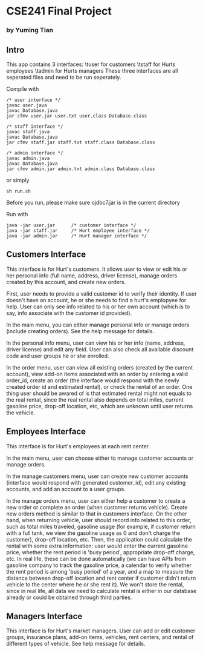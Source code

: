 <h1>CSE241 Final Project</h1>
<h3>by Yuming Tian</h3>

<h2>Intro</h2>
This app contains 3 interfaces:
\tuser for customers
\tstaff for Hurts employees
\tadmin for Hurts managers
These three interfaces are all seperated files and need to be run seperately.

Compile with
```shell
/* user interface */
javac user.java
javac Database.java
jar cfmv user.jar user.txt user.class Database.class

/* staff interface */
javac staff.java
javac Database.java
jar cfmv staff.jar staff.txt staff.class Database.class

/* admin interface */
javac admin.java
javac Database.java
jar cfmv admin.jar admin.txt admin.class Database.class
```
or simply
```shell
sh run.sh
```

Before you run, please make sure ojdbc7.jar is in the current directory

Run with
```shell
java -jar user.jar      /* customer interface */
java -jar staff.jar     /* Hurt employee interface */
java -jar admin.jar     /* Hurt manager interface */
```

<h2>Customers Interface</h2>
This interface is for Hurt's customers. It allows user to view or edit his or her personal info (full name, address, driver license), manage orders created by this account, and create new orders.

First, user needs to provide a valid customer id to verify their identity. If user doesn't have an account, he or she needs to find a hurt's emplopyee for help. User can only see info related to his or her own account (which is to say, info associate with the customer id provided).

In the main menu, you can either manage personal info or manage orders (include creating orders). See the help message for details.

In the personal info menu, user can view his or her info (name, address, driver license) and edit any field. User can also check all available discount code and user groups he or she enrolled.

In the order menu, user can view all existing orders (created by the current account), view add-on items associated with an order by entering a valid order_id, create an order (the interface would respond with the newly created order id and estimated rental), or check the rental of an order. One thing user should be awared of is that estimated rental might not equals to the real rental, since the real rental also depends on total miles, current gasoline price, drop-off location, etc, which are unknown until user returns the vehicle.

<h2>Employees Interface</h2>
This interface is for Hurt's employees at each rent center.

In the main menu, user can choose either to manage customer accounts or manage orders.

In the manage customers menu, user can create new customer accounts (interface would respond with generated customer_id), edit any existing accounts, and add an account to a user groups.

In the manage orders menu, user can either help a customer to create a new order or complete an order (when customer returns vehicle). Create new orders method is similar to that in customers interface. On the other hand, when returning vehicle, user should record info related to this order, such as total miles traveled, gasoline usage (for example, if customer return with a full tank, we view the gasoline usage as 0 and don't charge the customer), drop-off location, etc. Then, the application could calculate the rental with some extra information: user would enter the current gasoline price, whether the rent period is 'busy period', appropriate drop-off charge, etc. In real life, these can be done automatically (we can have APIs from gasoline company to track the gasoline price, a calendar to verify whether the rent period is among 'busy period' of a year, and a map to measure the distance between drop-off location and rent center if customer didn't return vehicle to the center where he or she rent it). We won't store the rental, since in real life, all data we need to calculate rental is either in our database already or could be obtained through third parties.

<h2>Managers Interface</h2>
This interface is for Hurt's market managers. User can add or edit customer groups, insurance plans, add-on items, vehicles, rent centers, and rental of different types of vehicle. See help message for details.
